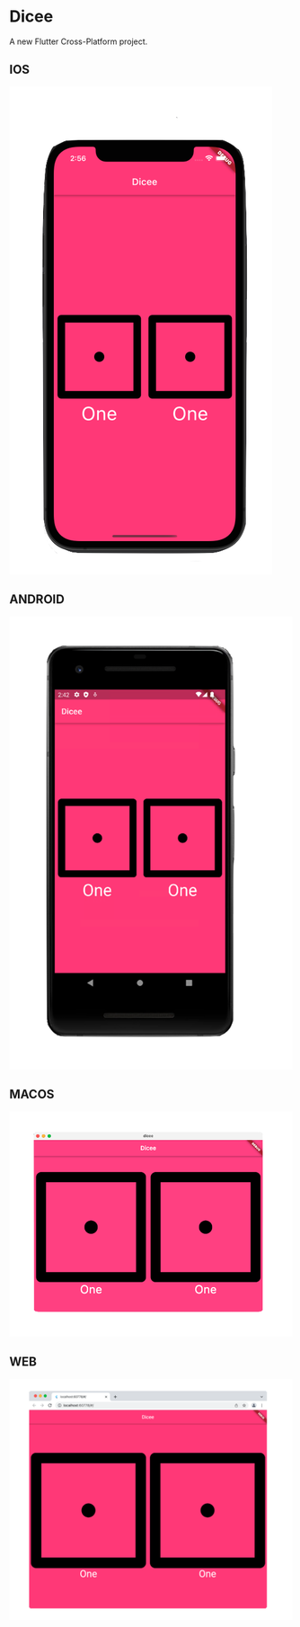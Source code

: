 # Dicee

A new Flutter Cross-Platform project.

## IOS

![Alt-Text](/screenshots/dicee_ios_.png)

## ANDROID

![Alt-Text](/screenshots/dicee_android_.png)

## MACOS

![Alt-Text](/screenshots/dicee_macos_.png)

## WEB

![Alt-Text](/screenshots/dicee_web_.png)
